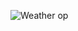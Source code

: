 ![Weather op](https://github.com/sathish-4/weather/assets/114306201/9775ad74-6880-4962-8d03-d6069eeb2bc3)

